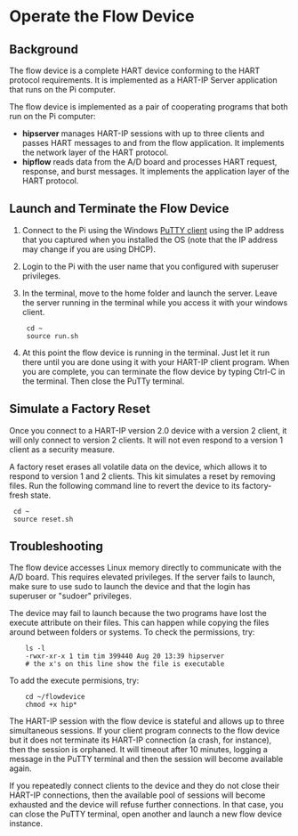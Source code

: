 # Operate the Flow Device

## Background

The flow device is a complete HART device conforming to the HART protocol requirements. It is implemented as a HART-IP Server application that runs on the Pi computer.

The flow device is implemented as a pair of cooperating programs that both run on the Pi computer:

* **hipserver** manages HART-IP sessions with up to three clients and passes HART messages to and from the flow application.  It implements the network layer of the HART protocol.
* **hipflow** reads data from the A/D board and processes HART request, response, and burst messages.  It implements the application layer of the HART protocol.

## Launch and Terminate the Flow Device

1. Connect to the Pi using the Windows [PuTTY client](https://www.putty.org/) using the IP address that you captured when you installed the OS (note that the IP address may change if you are using DHCP).
2. Login to the Pi with the user name that you configured with superuser privileges.
3. In the terminal, move to the home folder and launch the server. Leave the server running in the terminal while you access it with your windows client.

   ```text
    cd ~
    source run.sh
   ```

4. At this point the flow device is running in the terminal. Just let it run there until you are done using it with your HART-IP client program. When you are complete, you can terminate the flow device by typing Ctrl-C in the terminal. Then close the PuTTy terminal.

## Simulate a Factory Reset
Once you connect to a HART-IP version 2.0 device with a version 2 client, it will only connect to version 2 clients.  It will not even respond to a version 1 client as a security measure.  

A factory reset erases all volatile data on the device, which allows it to respond to version 1 and 2 clients.  This kit simulates a reset by removing files. Run the following command line to revert the device to its factory-fresh state.

   ```text
    cd ~
    source reset.sh
   ```


## Troubleshooting

The flow device accesses Linux memory directly to communicate with the A/D board. This requires elevated privileges. If the server fails to launch, make sure to use sudo to launch the device and that the login has superuser or "sudoer" privileges.

The device may fail to launch because the two programs have lost the execute attribute on their files. This can happen while copying the files around between folders or systems. To check the permissions, try:

```text
    ls -l 
    -rwxr-xr-x 1 tim tim 399440 Aug 20 13:39 hipserver
    # the x's on this line show the file is executable
```

To add the execute permisions, try:

```text
    cd ~/flowdevice
    chmod +x hip*
```

The HART-IP session with the flow device is stateful and allows up to three simultaneous sessions. If your client program connects to the flow device but it does not terminate its HART-IP connection \(a crash, for instance\), then the session is orphaned. It will timeout after 10 minutes, logging a message in the PuTTY terminal and then the session will become available again.

If you repeatedly connect clients to the device and they do not close their HART-IP connections, then the available pool of sessions will become exhausted and the device will refuse further connections. In that case, you can close the PuTTY terminal, open another and launch a new flow device instance.

